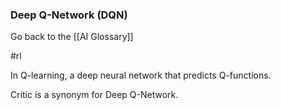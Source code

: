 ### Deep Q-Network (DQN)

Go back to the [[AI Glossary]]

#rl

In Q-learning, a deep neural network that predicts Q-functions.

Critic is a synonym for Deep Q-Network.

